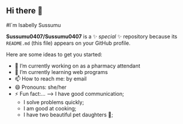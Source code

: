 ## Hi there 👋
#I´m Isabelly Sussumu

**Sussumu0407/Sussumu0407** is a ✨ _special_ ✨ repository because its `README.md` (this file) appears on your GitHub profile.

Here are some ideas to get you started:

- 🔭 I’m currently working on as a pharmacy attendant
- 🌱 I’m currently learning web programs
- 📫 How to reach me: by email
- 😄 Pronouns: she/her
- ⚡ Fun fact:...
--> I have good communication;
  - I solve problems quickly;
  - I am good at cooking;
  - I have two beautiful pet daughters 🤞;
    
